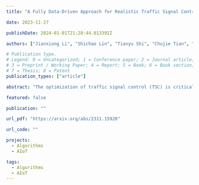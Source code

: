 ```yaml
---
title: "A Fully Data-Driven Approach for Realistic Traffic Signal Control Using Offline Reinforcement Learning"

date: 2023-11-27

publishDate: 2024-01-01T21:28:44.013392Z

authors: ["Jianxiong Li", "Shichao Lin", "Tianyu Shi", "Chujie Tian", "Yu Mei", "Jian Song", "Xianyuan Zhan", "Ruimin Li"]

# Publication type.
# Legend: 0 = Uncategorized; 1 = Conference paper; 2 = Journal article;
# 3 = Preprint / Working Paper; 4 = Report; 5 = Book; 6 = Book section;
# 7 = Thesis; 8 = Patent
publication_types: ["article"]

abstract: "The optimization of traffic signal control (TSC) is critical for an efficient transportation system. In recent years, reinforcement learning (RL) techniques have emerged as a popular approach for TSC and show promising results for highly adaptive control. However, existing RL-based methods suffer from notably poor real-world applicability and hardly have any successful deployments. The reasons for such failures are mostly due to the reliance on over-idealized traffic simulators for policy optimization, as well as using unrealistic fine-grained state observations and reward signals that are not directly obtainable from real-world sensors. In this paper, we propose a fully Data-Driven and simulator-free framework for realistic Traffic Signal Control (D2TSC). Specifically, we combine well-established traffic flow theory with machine learning to construct a reward inference model to infer the reward signals from coarse-grained traffic data. With the inferred rewards, we further propose a sample-efficient offline RL method to enable direct signal control policy learning from historical offline datasets of real-world intersections. To evaluate our approach, we collect historical traffic data from a real-world intersection, and develop a highly customized simulation environment that strictly follows real data characteristics. We demonstrate through extensive experiments that our approach achieves superior performance over conventional and offline RL baselines, and also enjoys much better real-world applicability."

featured: false

publication: ""

url_pdf: "https://arxiv.org/abs/2311.15920"

url_code: ""

projects: 
  - Algorithms  
  - AIoT

tags:
  - Algorithms 
  - AIoT
---
```


